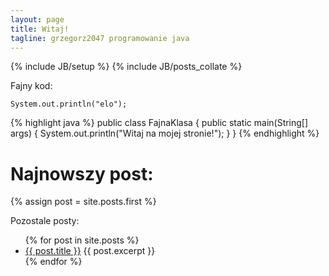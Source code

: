 ```yaml
---
layout: page
title: Witaj!
tagline: grzegorz2047 programowanie java
---
```

{% include JB/setup %}
{% include JB/posts_collate %}

Fajny kod:

	System.out.println("elo");


{% highlight java %}
public class FajnaKlasa {
	public static main(String[] args) {
		System.out.println("Witaj na mojej stronie!");
	}
}
{% endhighlight %}

<h1>Najnowszy post:</h1>
{% assign post = site.posts.first %}

Pozostale posty:
<ul>
  {% for post in site.posts %}
    <li>
      <a href="{{ post.url }}">{{ post.title }}</a>
      {{ post.excerpt }}
    </li>
  {% endfor %}
</ul>
